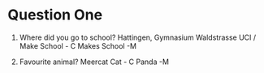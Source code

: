 # Question One

1. Where did you go to school?
Hattingen, Gymnasium Waldstrasse
UCI / Make School - C
Makes School -M

2. Favourite animal?
Meercat
Cat - C
Panda -M
